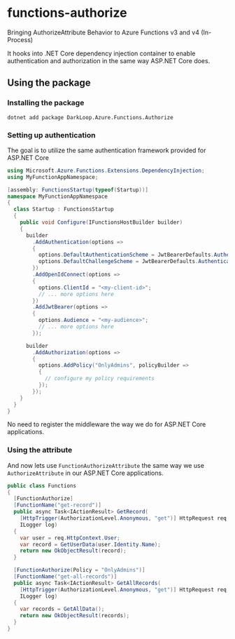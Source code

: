 ﻿# functions-authorize
Bringing AuthorizeAttribute Behavior to Azure Functions v3 and v4 (In-Process)

It hooks into .NET Core dependency injection container to enable authentication and authorization in the same way  ASP.NET Core does.

## Using the package
### Installing the package
`dotnet add package DarkLoop.Azure.Functions.Authorize`

### Setting up authentication
The goal is to utilize the same authentication framework provided for ASP.NET Core
```csharp
using Microsoft.Azure.Functions.Extensions.DependencyInjection;
using MyFunctionAppNamespace;

[assembly: FunctionsStartup(typeof(Startup))]
namespace MyFunctionAppNamespace
{
  class Startup : FunctionsStartup
  {
    public void Configure(IFunctionsHostBuilder builder)
    {
      builder
        .AddAuthentication(options =>
        {
          options.DefaultAuthenticationScheme = JwtBearerDefaults.AuthenticationScheme;
          options.DefaultChallengeScheme = JwtBearerDefaults.AuthenticationScheme;
        })
        .AddOpenIdConnect(options =>
        {
          options.ClientId = "<my-client-id>";
          // ... more options here
        })
        .AddJwtBearer(options =>
        {
          options.Audience = "<my-audience>";
          // ... more options here
        });

      builder
        .AddAuthorization(options =>
        {
          options.AddPolicy("OnlyAdmins", policyBuilder =>
          {
            // configure my policy requirements
          });
        });
    }
  }
}
```

No need to register the middleware the way we do for ASP.NET Core applications.

### Using the attribute
And now lets use `FunctionAuthorizeAttribute` the same way we use `AuthorizeAttribute` in our ASP.NET Core applications.
```csharp
public class Functions
{
  [FunctionAuthorize]
  [FunctionName("get-record")]
  public async Task<IActionResult> GetRecord(
    [HttpTrigger(AuthorizationLevel.Anonymous, "get")] HttpRequest req,
    ILogger log)
  {
    var user = req.HttpContext.User;
    var record = GetUserData(user.Identity.Name);
    return new OkObjectResult(record);
  }

  [FunctionAuthorize(Policy = "OnlyAdmins")]
  [FunctionName("get-all-records")]
  public async Task<IActionResult> GetAllRecords(
    [HttpTrigger(AuthorizationLevel.Anonymous, "get")] HttpRequest req,
    ILogger log)
  {
    var records = GetAllData();
    return new OkObjectResult(records);
  }
}
```